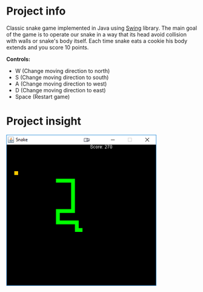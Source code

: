 # Project info
Classic snake game implemented in Java using [Swing](https://en.wikipedia.org/wiki/Swing_%28Java%29) library. The main goal of the game is to operate our snake in a way that its head avoid collision with walls or snake's body itself. Each time snake eats a cookie his body extends and you score 10 points.

**Controls:**
- W (Change moving direction to north)
- S (Change moving direction to south)
- A (Change moving direction to west)
- D (Change moving direction to east)
- Space (Restart game)

# Project insight
![App](/misc/app-screen.png)